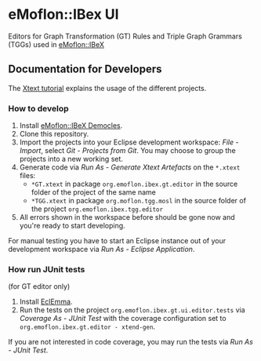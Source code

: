 # eMoflon::IBex UI
Editors for Graph Transformation (GT) Rules and Triple Graph Grammars (TGGs)
	used in [eMoflon::IBeX](https://github.com/eMoflon/emoflon-ibex)

## Documentation for Developers
The [Xtext tutorial](https://www.eclipse.org/Xtext/documentation/102_domainmodelwalkthrough.html)
	explains the usage of the different projects.

### How to develop
1. Install [eMoflon::IBeX Democles](https://github.com/eMoflon/emoflon-ibex-democles).
2. Clone this repository.
3. Import the projects into your Eclipse development workspace:
    *File* - *Import*, select *Git* - *Projects from Git*.
    You may choose to group the projects into a new working set.
4. Generate code via *Run As* - *Generate Xtext Artefacts* on the `*.xtext` files:
	- `*GT.xtext` in package `org.emoflon.ibex.gt.editor`
		in the source folder of the project of the same name
	- `*TGG.xtext` in package `org.moflon.tgg.mosl`
		in the source folder of the project `org.emoflon.ibex.tgg.editor`
5. All errors shown in the workspace before should be gone now
	and you're ready to start developing.

For manual testing you have to start an Eclipse instance out of your development workspace
	via *Run As* - *Eclipse Application*.

### How run JUnit tests
(for GT editor only)
1. Install [EclEmma](http://www.eclemma.org/installation.html).
2. Run the tests on the project `org.emoflon.ibex.gt.ui.editor.tests`
	via *Coverage As* - *JUnit Test*
	with the coverage configuration set to `org.emoflon.ibex.gt.editor - xtend-gen`.

If you are not interested in code coverage, you may run the tests via *Run As* - *JUnit Test*.
